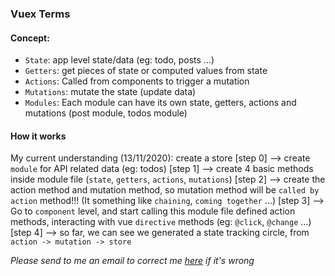 ### Vuex Terms

#### Concept:

- `State`: app level state/data (eg: todo, posts ...)
- `Getters`: get pieces of state or computed values from state
- `Actions`: Called from components to trigger a mutation
- `Mutations`: mutate the state (update data)
- `Modules`: Each module can have its own state, getters, actions and mutations (post module, todos module)


#### How it works

My current understanding (13/11/2020):
create a store [step 0]
  --> create `module` for API related data (eg: todos) [step 1]
  --> create 4 basic methods inside module file (`state`, `getters`, `actions`, `mutations`) [step 2]
  --> create the action method and mutation method, so mutation method will be `called by action` method!!! (It something like `chaining`, `coming together` ...) [step 3]
  --> Go to `component` level, and start calling this module file defined action methods, interacting with vue `directive` methods (eg: `@click`, `@change` ...) [step 4]
  --> so far, we can see we generated a state tracking circle, from `action -> mutation -> store`

<i>Please send to me an email to correct me <a href="mailto:damonwu0605@gmail.com">here</a> if it's wrong</i>
